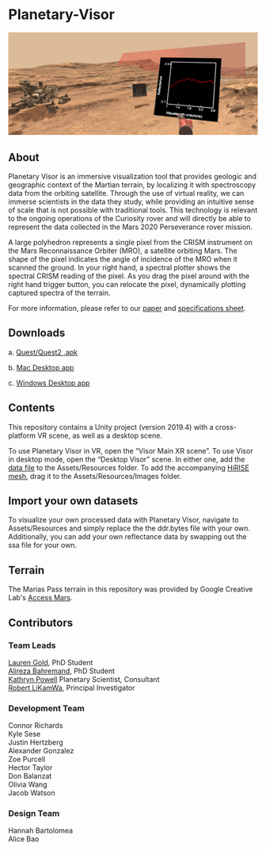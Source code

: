 # Planetary-Visor
![](Images/teaser.png) 

## About
Planetary Visor is an immersive visualization tool that provides geologic and geographic context of the Martian terrain, by localizing it with spectroscopy data from the orbiting satellite. Through the use of virtual reality, we can immerse scientists in the data they study, while providing an intuitive sense of scale that is not possible with traditional tools. This technology is relevant to the ongoing operations of the Curiosity rover and will directly be able to represent the data collected in the Mars 2020 Perseverance rover mission.

A large polyhedron represents a single pixel from the CRISM instrument on the Mars Reconnaissance Orbiter (MRO), a satellite orbiting Mars. The shape of the pixel indicates the angle of incidence of  the MRO when it scanned the ground. In your right hand, a spectral plotter shows the spectral CRISM reading of the pixel. As you drag the pixel around with the right hand trigger button, you can relocate the pixel, dynamically plotting captured spectra of the terrain.

For more information, please refer to our [paper](https://ieeexplore.ieee.org/abstract/document/9417645) and [specifications sheet](https://docs.google.com/document/d/1kGCzEMR2xrff4Ix_1EuVwuAB_juHsJ6bS9WEtmvN8OQ/edit?usp=sharing).


## Downloads
a. [Quest/Quest2 .apk](https://drive.google.com/drive/u/0/folders/1saZhpeA-oVFzD2kpPOjG9ppVDmhHgpDY)

b. [Mac Desktop app](https://drive.google.com/drive/u/0/folders/17XL8BXiAt1yD2579Hp4jL3Yb1FRPufyY)

c. [Windows Desktop app](https://drive.google.com/drive/u/0/folders/17XL8BXiAt1yD2579Hp4jL3Yb1FRPufyY)
## Contents
This repository contains a Unity project (version 2019.4) with a cross-platform VR scene, as well as a desktop scene. 

To use Planetary Visor in VR, open the “Visor Main XR scene”. To use Visor in desktop mode, open the “Desktop Visor” scene. 
In either one, add the [data file](https://drive.google.com/file/d/1CCanj8WCWzXFJ99qGjfwHSd6wggRgGys/view?usp=sharing) to the Assets/Resources folder.
To add the accompanying [HiRISE mesh](https://drive.google.com/file/d/1cAhYsbwRMsdiet7UFBo99PIZeNEpnXHr/view?usp=sharing), drag it to the Assets/Resources/Images folder.
## Import your own datasets
To visualize your own processed data with Planetary Visor, navigate to Assets/Resources and simply replace the the ddr.bytes file with your own. Additionally, you can add your own reflectance data by swapping out the ssa file for your own.
## Terrain
The Marias Pass terrain in this repository was provided by Google Creative Lab's [Access Mars](https://github.com/googlecreativelab/access-mars).
## Contributors

### Team Leads 
[Lauren Gold](https://github.com/LaurenGold), PhD Student <br/>
[Alireza Bahremand](https://github.com/TheWiselyBearded/assign-git), PhD Student <br />
[Kathryn Powell](http://www.katpowell.net/) Planetary Scientist, Consultant <br />
[Robert LiKamWa](https://github.com/roblkw-asu), Principal Investigator <br />

### Development Team 
Connor Richards  
Kyle Sese  
Justin Hertzberg   
Alexander Gonzalez    
Zoe Purcell   
Hector Taylor      
Don Balanzat         
Olivia Wang     
Jacob Watson   

### Design Team 
Hannah Bartolomea    
Alice Bao  
